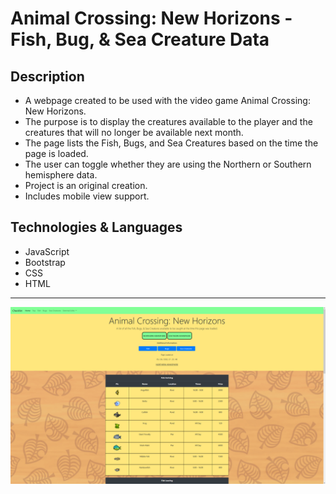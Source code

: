 # Animal Crossing: New Horizons - Fish, Bug, & Sea Creature Data

## Description
- A webpage created to be used with the video game Animal Crossing: New Horizons.
- The purpose is to display the creatures available to the player and the creatures that will no longer be available next month.
- The page lists the Fish, Bugs, and Sea Creatures based on the time the page is loaded.
- The user can toggle whether they are using the Northern or Southern hemisphere data.
- Project is an original creation.
- Includes mobile view support.

## Technologies & Languages
- JavaScript
- Bootstrap
- CSS
- HTML

---
![Screenshot](https://github.com/Deren-Web-Developement-Projects/Animal-Crossing-Creature-Data/blob/fdecd24c4d40b6b9d163365ac25c05a06508f0e2/Screenshot.png)
